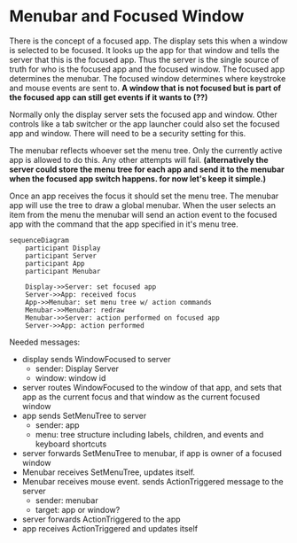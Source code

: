 # Menubar and Focused Window

There is the concept of a focused app. The display sets this when a window is selected to be
focused. It looks up the app for that window and tells the server that this is the focused app. Thus
the server is the single source of truth for who is the focused app and the focused window.  The
focused app determines the menubar. The focused window determines where keystroke and mouse events
are sent to.  __A window that is not focused but is part of the focused app can still get events if
it wants to (??)__  

Normally only the display server sets the focused app and window. Other controls like a tab switcher or the app launcher could also set the focused app and window. There will need to be a security setting for this.


The menubar reflects whoever set the menu tree. Only the currently active app is allowed to do this.
Any other attempts will fail. __(alternatively the server could store the menu tree for each app and send it 
to the menubar when the focused app switch happens. for now let's keep it simple.)__

Once an app receives the focus it should set the menu tree. The menubar app will use the tree to draw a global
menubar. When the user selects an item from the menu the menubar will send an action event to the focused app
with the command that the app specified in it's menu tree.


```mermaid
sequenceDiagram
    participant Display
    participant Server
    participant App
    participant Menubar
    
    Display->>Server: set focused app
    Server->>App: received focus
    App->>Menubar: set menu tree w/ action commands
    Menubar->>Menubar: redraw
    Menubar->>Server: action performed on focused app
    Server->>App: action performed
```
    

Needed messages:

* display sends WindowFocused to server
  * sender: Display Server
  * window: window id
* server routes WindowFocused to the window of that app, and sets that app as the current focus and that window as the current focused window
* app sends SetMenuTree to server
  * sender: app
  * menu: tree structure including labels, children, and events and keyboard shortcuts
* server forwards SetMenuTree to menubar, if app is owner of a focused window
* Menubar receives SetMenuTree, updates itself.
* Menubar receives mouse event. sends ActionTriggered message to the server
  * sender: menubar
  * target: app or window? 
* server forwards ActionTriggered to the app
* app receives ActionTriggered and updates itself
            